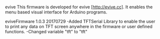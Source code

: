 evive
This firmware is developed for evive [http://evive.cc]. It enables the menu based visual interface for Arduino programs.

eviveFirmware 1.0.3 20170729
-Added TFTSerial Library to enable the user to print any data on TFT screen anywhere in the firmware or user defined functions.
-Changed variable "tft" to "tft"